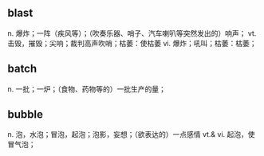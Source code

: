 ## blast
n.  爆炸；一阵（疾风等）；（吹奏乐器、哨子、汽车喇叭等突然发出的）响声；
vt.  击毁，摧毁；尖响；裁判高声吹哨；枯萎：使枯萎
vi.  爆炸；吼叫；枯萎：枯萎；

## batch
n. 一批；一炉；（食物、药物等的）一批生产的量；

 
## bubble
n. 泡，水泡；冒泡，起泡；泡影，妄想；（欲表达的）一点感情
vt.& vi. 起泡，使冒气泡；